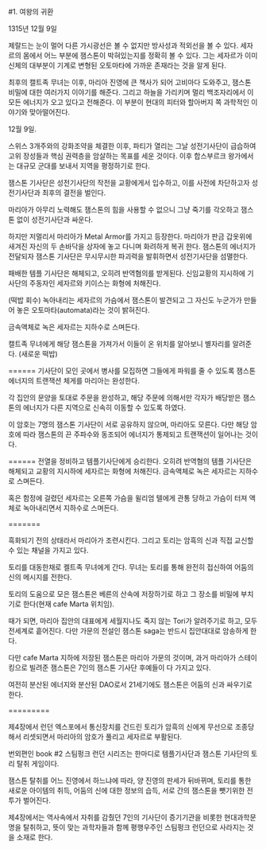 #1. 여왕의 귀환

1315년 12월 9일

제랄드는 눈이 멀어 다른 가시광선은 볼 수 없지만 방사성과 적외선을 볼 수 있다. 세자르의 몸에서 어느 부분에 잼스톤이 박혀있는지를 정확히 볼 수 있다. 그는 세자르가 이미 신체의 대부분이 기계로 변형된 오토마타에 가까운 존재라는 것을 알게 된다.

최후의 캘트족 무녀는 이후, 마리아 진영에 큰 책사가 되어 고비마다 도와주고, 잼스톤 비밀에 대한 여러가지 이야기를 해준다. 그리고 하늘을 가리키며 멀리 백조자리에서 이 모든 에너지가 오고 있다고 전해준다. 이 부분이 현대의 피터와 할아버지 쪽 과학적인 이야기와 맞아떨어진다.

12월 9일.

스위스 3개주와의 강화조약을 체결한 이후, 파티가 열리는 그날 성전기사단이 급습하여 고위 장성들과 핵심 권력층을 암살하는 목표를 세운 것이다. 이후 합스부르크 왕가에서는 대규모 군대를 보내서 지역을 평정하기로 한다.

잼스톤 기사단은 성전기사단의 작전을 교황에게서 입수하고, 이를 사전에 차단하고자 성전기사단과 최후의 결전을 벌인다.

마리아가 아무리 노력해도 잼스톤의 힘을 사용할 수 없으니
그냥 죽기를 각오하고 잼스톤 없이 성전기사단과 싸운다.

하지만
저멀리서 마리아가 Metal Armor를 가지고 등장한다.
마리아가 판금 갑옷위에 새겨진 자신의 두 손바닥을 상자에 놓고 다니며 화려하게 복귀 한다.
잼스톤의 에너지가 전달되자 잼스톤 기사단은 무시무시한 파괴력을 발휘하면서 성전기사단을 섬멸한다.

패배한 템플 기사단은 해체되고, 오히려 반역혐의를 받게된다.
신임교황의 지시하에 기사단의 주동자인 세자르와 키이스는 화형에 처해진다.

(떡밥 회수) 녹아내리는 세자르의 가슴에서 잼스톤이 발견되고 그 자신도 누군가가 만들어 놓은 오토마타(automata)라는 것이 밝혀진다.

금속액체로 녹은 세자르는 지하수로 스며든다.

캘트족 무녀에게 해당 잼스톤을 가져가서 이들이 온 위치를 알아보니 별자리를 알려준다. (새로운 떡밥)

======
기사단이 모인 곳에서 병사를 모집하면 그들에게 파워를 줄 수 있도록 잼스톤 에너지의 트랜잭션 체게를 마리아는 완성한다.

각 집안의 문양을 토대로 주문을 완성하고, 해당 주문에 의해서만 각자가 배당받은 잼스톤의 에너지가 다른 지역으로 신속히 이동할 수 있도록 하였다.

이 암호는 7명의 잼스톤 기사단이 서로 공유하지 않으며, 마리아도 모른다. 다만 해당 암호에 따라 잼스톤의 끈 주파수와 동조되어 에너지가 통제되고 트랜잭션이 일어나는 것이다.

======
전열을 정비하고 템플기사단에게 승리한다. 오히려 반역혐의 템플 기사단은 해체되고 교황의 지시하에 세자르는 화형에 처해진다. 금속액체로 녹은 세자르는 지하수로 스며든다.

혹은 함정에 걸렸던 세자르는 오른쪽 가슴을 윌리엄 텔에게 관통 당하고 가슴이 터져 액체로 녹아내리면서 지하수로 스며든다.

=======

흑화되기 전의 상태라서 마리아가 조련시킨다. 그리고 토리는 암흑의 신과 직접 교신할 수 있는 채널을 가지고 있다.

토리를 대동한채로 켈트족 무녀에게 간다.
무녀는 토리를 통해 완전히 접신하여 어둠의 신의 메시지를 전한다.

토리의 도움으로 모은 잼스톤은 베른의 산속에 저장하기로 하고 그 장소를 비밀에 부치기로 한다(현재 cafe Marta 위치임).

때가 되면, 마리아 집안의 대표에게 세월지나도 죽지 않는 Tori가 알려주기로 하고, 모두 전세계로 흩어진다. 다만 가문의 전설인 잼스톤 saga는 반드시 집안대대로 암송하게 한다.

다만 cafe Marta 지하에 저장된 잼스톤은 마리아 가문의 것이며, 과거 마리아가 스테이킹으로 빌려준 잼스톤은 7인의 잼스톤 기사단 후예들이 다 가지고 있다.

여전히 분산된 에너지와 분산된 DAO로서 21세기에도 잼스톤은 어둠의 신과 싸우기로 한다.


=========

제4장에서 런던 엑스포에서 통신장치를 건드린 토리가 암흑의 신에게 무선으로 조종당해서 리셋되면서 마리아의 암호가 풀리고 세자르로 부활된다.

번외편인  book #2 스팀펑크 런던 시리즈는 한마디로 템플기사단과 잼스톤 기사단의 토리 탈취 게임이다.

잼스톤 탈취를 어느 진영에서 하느냐에 따라, 양 진영의 판세가 뒤바뀌며, 토리를 통한 새로운 아이템의 취득, 어둠의 신에 대한 정보의 습득,  서로 간의 잼스톤을 뺏기위한 전투가 벌어진다.

제4장에서는 역사속에서 자취를 감췄던 7인의 기사단이 증기기관을 비롯한 현대과학문명을 탈취하고, 뜻이 맞는 과학자들과 함께 평행우주인 스팀펑크 런던으로 사라지는 것을 소재로 한다.

